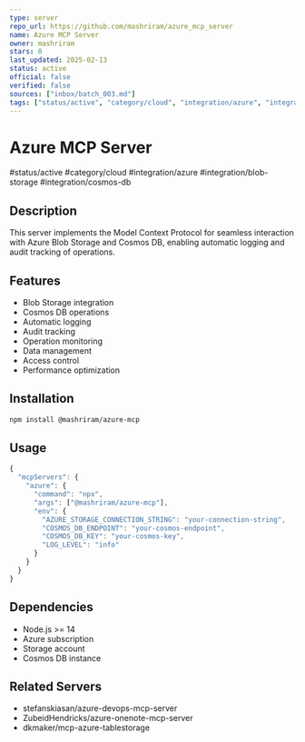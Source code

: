 ```yaml
---
type: server
repo_url: https://github.com/mashriram/azure_mcp_server
name: Azure MCP Server
owner: mashriram
stars: 0
last_updated: 2025-02-13
status: active
official: false
verified: false
sources: ["inbox/batch_003.md"]
tags: ["status/active", "category/cloud", "integration/azure", "integration/blob-storage", "integration/cosmos-db"]
---
```


# Azure MCP Server

#status/active #category/cloud #integration/azure #integration/blob-storage #integration/cosmos-db

## Description

This server implements the Model Context Protocol for seamless interaction with Azure Blob Storage and Cosmos DB, enabling automatic logging and audit tracking of operations.

## Features

- Blob Storage integration
- Cosmos DB operations
- Automatic logging
- Audit tracking
- Operation monitoring
- Data management
- Access control
- Performance optimization

## Installation

```bash
npm install @mashriram/azure-mcp
```

## Usage

```javascript
{
  "mcpServers": {
    "azure": {
      "command": "npx",
      "args": ["@mashriram/azure-mcp"],
      "env": {
        "AZURE_STORAGE_CONNECTION_STRING": "your-connection-string",
        "COSMOS_DB_ENDPOINT": "your-cosmos-endpoint",
        "COSMOS_DB_KEY": "your-cosmos-key",
        "LOG_LEVEL": "info"
      }
    }
  }
}
```

## Dependencies

- Node.js >= 14
- Azure subscription
- Storage account
- Cosmos DB instance

## Related Servers

- stefanskiasan/azure-devops-mcp-server
- ZubeidHendricks/azure-onenote-mcp-server
- dkmaker/mcp-azure-tablestorage